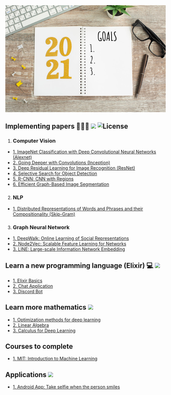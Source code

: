 <div align="center">
  <img src="year-goals-list-2021.jpg">
</div>

## Implementing papers 👨🏻‍💻 ![](https://img.shields.io/badge/progress-2%25-green.svg) ![License](https://img.shields.io/github/license/flursky/resolutions-2021.svg?color=blue&style=plastic)

1. ### Computer Vision
  - [1. ImageNet Classification with Deep Convolutional Neural Networks (Alexnet)](https://github.com/Flursky/deeplearning-cv/tree/main/alexnet)
  - [2. Going Deeper with Convolutions (Inception)](http://example.org/)
  - [3. Deep Residual Learning for Image Recognition (ResNet)](http://example.org/)
  - [4. Selective Search for Object Detection](http://example.org/)
  - [5. R-CNN: CNN with Regions](http://example.org/)
  - [6. Efficient Graph-Based Image Segmentation](http://example.org/)

2. ### NLP
  - [1. Distributed Representations of Words and Phrases and their Compositionality (Skip-Gram)](https://github.com/Flursky/skip-gram)

3. ### Graph Neural Network
  - [1. DeepWalk: Online Learning of Social Representations](https://github.com/Flursky/deepwalk)
  - [2. Node2Vec: Scalable Feature Learning for Networks]()
  - [3. LINE: Large-scale Information Network Embedding]()

## Learn a new programming language (Elixir) 💻 ![](https://img.shields.io/badge/progress-0%25-red.svg)

- [1. Elixir Basics](http://example.org/)
- [2. Chat Application](http://example.org/)
- [3. Discord Bot](http://example.org/)

## Learn more mathematics ![](https://img.shields.io/badge/progress-0%25-blue.svg)

- [1. Optimization methods for deep learning](http://example.org/)
- [2. Linear Algebra](http://example.org/)
- [3. Calculus for Deep Learning](http://example.org/)

## Courses to complete 
- [1. MIT: Introduction to Machine Learning](https://openlearninglibrary.mit.edu/courses/course-v1:MITx+6.036+1T2019/course/)

## Applications ![](https://img.shields.io/badge/progress-0%25-purple.svg)
- [1. Android App: Take selfie when the person smiles]()